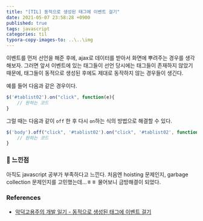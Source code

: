 ```yaml
---
title: "[TIL] 동적으로 생성된 태그에 이벤트 걸기"
date: 2021-05-07 23:58:28 +0900
published: true
tags: javascript
categories: til
typora-copy-images-to: ..\..\img
---
```


이벤트를 먼저 선언을 해준 후에, ajax로 데이터를 받아서 화면에 뿌려주는 경우를 생각해보자.
그러면 앞서 이벤트에 있는 태그들이 선언 당시에는 태그들이 존재하지 않았기 때문에, 태그들이 동적으로 생성된 후에도 제대로 동작하지 않는 경우들이 생긴다.



예를 들어 다음과 같은 경우이다.

```javascript
$('#tablist02').on("click", function(e){
 	// 원하는 코드   
}
```



그럴 때는 다음과 같이 `off` 한 후 다시 `on`하는 식의 방법으로 해결할 수 있다.

```javascript
$('body').off("click", '#tablist02').on("click", '#tablist02', function(e){
 	// 원하는 코드   
}
```



### 👻 느낀점 

아직도 javascript 공부가 부족하다고 느낀다. 처음엔 hoisting 문제인지, garbage collection 문제인지를 고민했는데...ㅎㅎ 물어보니 금방해결이 되었다.



### References

- [악덕고용주의 개발 일기 - 동적으로 생성된 태그에 이벤트 걸기]( https://rongscodinghistory.tistory.com/41)


